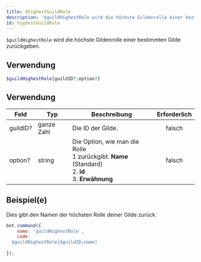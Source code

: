 ```yaml
---
title: $highestGuildRole
description: '$guildHighestRole wird die höchste Gildenrolle einer bestimmten Gilde zurückgeben.'
id: highestGuildRole
---
```


`$guildHighestRole` wird die höchste Gildenrolle einer bestimmten Gilde zurückgeben.

## Verwendung

```php
$guildHighestRole[guildID?;option?]
```

## Verwendung

| Feld     | Typ        | Beschreibung                                                                                                                      | Erforderlich |
| -------- | ---------- | --------------------------------------------------------------------------------------------------------------------------------- |:------------:|
| guildID? | ganze Zahl | Die ID der Gilde.                                                                                                                 |    falsch    |
| option?  | string     | Die Option, wie man die Rolle <br /> 1 zurückgibt. **Name** (Standard) <br /> 2. **id** <br /> 3. **Erwähnung** |    falsch    |

## Beispiel(e)

Dies gibt den Namen der höchsten Rolle deiner Gilde zurück:

```javascript
bot.command({
    name: 'guildHighestRole',
    code: `
  $guildHighestRole[$guildID;name]
  `
});
```
